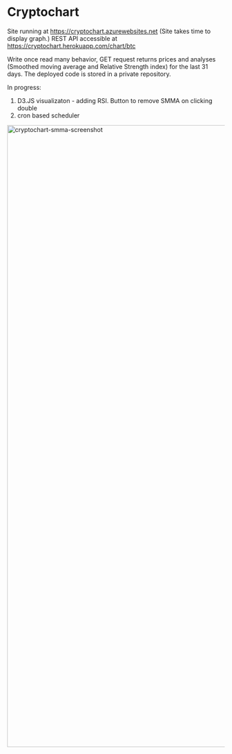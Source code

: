 # Cryptochart

Site running at https://cryptochart.azurewebsites.net (Site takes time to display graph.)
REST API accessible at https://cryptochart.herokuapp.com/chart/btc

Write once read many behavior, GET request returns prices and analyses (Smoothed moving average and Relative Strength index) for the last 31 days. The deployed code is stored in a private repository.

In progress: 
1. D3.JS visualizaton - adding RSI. Button to remove SMMA on clicking double
2. cron based scheduler

<img width="1440" alt="cryptochart-smma-screenshot" src="https://user-images.githubusercontent.com/13189478/40057770-3883c862-581d-11e8-8eba-99a433385c8b.png">
